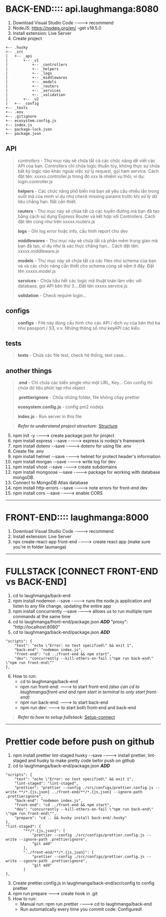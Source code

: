 # **BACK-END:::: api.laughmanga:8080**

1. Download Visual Studio Code              \----> recommend
2. NodeJS: https://nodejs.org/en/ -get v18.5.0
3. Install extension: Live Server
4. Create project
```
+-- .husky
+-- _src
|   +-- _api
|       +-- _v1
|           +-- _controllers
|           +-- _helpers
|           +-- _logs
|           +-- _middlewares
|           +-- _models
|           +-- _routers
|           +-- _services
|           +-- _validation
|       +-- _v2
|   +-- _config
+-- _tests
+-- .env
+-- .gitignore
+-- ecosystem.config.js
+-- index.js
+-- package-lock.json
+-- package.json
```

## **API**
> *controllers* - Thư mục này sẽ chứa tất cả các chức năng dể viết các API của bạn. Controllers chỉ chứa logic thuần túy, không thực sự chứa bất kỳ logic nào khác ngoài việc xử lý request, gọi hàm service. Cách đặt tên: xxxxx.controller.js trong đó xxx là nhiệm vụ thôi, ví dụ: login.controller.js
>
> **helpers** - Các chức năng phổ biến mà bạn sẽ yêu cầu nhiều lần trong suốt mã của mình ví dụ như check missing params trước khi xử lý dữ liệu chẳng hạn. Rất cần thiết. 
>
> **routers** - Thư mục này sẽ chứa tất cả các tuyến đường mà bạn đã tạo bằng cách sử dụng Express Router và kết hợp với Controllers. Cách đặt tên cũng như trên xxxxx.routers.js 
>
> **logs** - Ghi log error hoặc info, cấu hình report cho dev
>
> **middlewares** - Thư mục này sẽ chứa tất cả phần mềm trung gian mà bạn đã tạo, ví dụ như là xác thực chẳng hạn... Cách đặt tên: xxxxx.middleware.js
>
> **models** - Thư mục này sẽ chứa tất cả các files như schema của bạn và và các chức năng cần thiết cho schema cũng sẽ nằm ở đây. Đặt tên xxxxx.model.js
>
> **services** - Chứa hầu hết các logic mã thuật toán làm việc với database, gọi API bên thứ 3....Đặt tên xxxxx.service.js
>
> **validation** - Check require login...

## **configs**
> **configs** - File này dùng cấu hình cho các API / dịch vụ của bên thứ ba như passport / S3, v.v. Những thông số như keyAPI các kiểu

## **tests**
> **tests** - Chứa các file test, check hệ thống, test case...

## **another things**
> .**end** - Chỉ chứa các biến single như một URL, Key... Còn config thì chứa dữ liệu phức tạp như object
>
> .**prettierignore** - Chứa những folder, file không chạy prettier
>
> **ecosystem.config.js** - config pm2 nodejs
>
> **index.js** - Run server in this file


> ***Refer to understand project structure***: [Structure](https://www.coreycleary.me/project-structure-for-an-express-rest-api-when-there-is-no-standard-way?zarsrc=33&utm_source=zalo&utm_medium=zalo&utm_campaign=zalo)
    

5. npm init -y                              \----> create package.json for project
6. npm install express --save               \----> express is nodejs's framework 
7. npm install dotenv --save                \----> dotenv for using file .env
8. Create file .env
9. npm install helmet --save                \----> helmet for protect header's information
10. npm install morgan --save               \----> write log for dev
11. npm install vhost --save                \----> create subdomains
12. npm install mongoose --save             \----> package for working with database mongoDB.
13. Connect to MongoDB Atlas database       
14. npm install http-errors --save          \----> note errors for front-end dev
15. npm install cors --save                 \----> enable CORS

***
# **FRONT-END:::: laughmanga:8000**

1. Download Visual Studio Code              \----> recommend
2. Install extension: Live Server
3. npx create-react-app front-end           \----> create react app (make sure you're in folder laumanga)

***
# **FULLSTACK [CONNECT FRONT-END vs BACK-END]**

1. cd to laughmanga/back-end
2. npm install nodemon --save               \----> runs the node.js application and listen to any file change, updating the entire app
3. npm install concurrently --save          \----> allows us to run multiple npm commands at the same time
4. cd to laughmanga/front-end/package.json
    ***ADD***
        "proxy": "http://localhost:8080"
5. cd to laughmanga/back-end/package.json
***ADD***
```
"scripts": {
    "test": "echo \"Error: no test specified\" && exit 1",
    "back-end": "nodemon index.js",
    "front-end": "cd ../front-end && npm start",
    "dev": "concurrently --kill-others-on-fail \"npm run back-end\" \"npm run front-end\""
},
```
6. How to run:
    - cd to laughmanga/back-end
    - npm run front-end: ---> to start front-end *(also can cd to laughmanga/front-end and npm start in terminal to only start front-end)*
    - npm run back-end: ---> to start back-end
    - npm run dev: ---> to start both front-end and back-end

> ***Refer to how to setup fullstack***: [Setup-connect](https://dev.to/pacheco/my-fullstack-setup-node-js-react-js-and-mongodb-2a4k?zarsrc=410&utm_source=zalo&utm_medium=zalo&utm_campaign=zalo)

***
# **Prettier code before push on github**
1. npm install prettier lint-staged husky --save     \----> install prettier, lint-staged and husky to make pretty code befor push on github
2. cd to laughmanga/back-end/package.json
***ADD***
```
"scripts": {
    "test": "echo \"Error: no test specified\" && exit 1",
    "lint-staged": "lint-staged",
    "prettier": "prettier --config ./src/configs/prettier.config.js --write **/*.{js,json} ../front-end/**/*.{js,json} --ignore-path .prettierignore",
    "back-end": "nodemon index.js",
    "front-end": "cd ../front-end && npm start",
    "dev": "concurrently --kill-others-on-fail \"npm run back-end\" \"npm run front-end\"",
    "prepare": "cd .. && husky install back-end/.husky"
},
"lint-staged": {
        "**/*.{js,json}": [
            "prettier --config ./src/configs/prettier.config.js --write --ignore-path .prettierignore",
            "git add"
        ],
        "../front-end/**/*.{js,json}": [
            "prettier --config ./src/configs/prettier.config.js --write --ignore-path .prettierignore",
            "git add"
        ]
},
```
3. Create prettier.config.js in laughmanga/back-end/scr/config to config prettier
4. npm run prepare \---> create hook in .git 
5. How to run:
    - Manual run: npm run prettier                                   \----> cd to laughmanga/back-end
    - Run automatically every time you commit code: Configured!